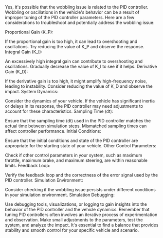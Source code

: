 Yes, it's possible that the wobbling issue is related to the PID controller. Wobbling or oscillations in the vehicle's behavior can be a result of improper tuning of the PID controller parameters. Here are a few considerations to troubleshoot and potentially address the wobbling issue:

Proportional Gain (K_P):

If the proportional gain is too high, it can lead to overshooting and oscillations. Try reducing the value of K_P and observe the response.
Integral Gain (K_I):

An excessively high integral gain can contribute to overshooting and oscillations. Gradually decrease the value of K_I to see if it helps.
Derivative Gain (K_D):

If the derivative gain is too high, it might amplify high-frequency noise, leading to instability. Consider reducing the value of K_D and observe the impact.
System Dynamics:

Consider the dynamics of your vehicle. If the vehicle has significant inertia or delays in its response, the PID controller may need adjustments to account for these characteristics.
Sampling Time (dt):

Ensure that the sampling time (dt) used in the PID controller matches the actual time between simulation steps. Mismatched sampling times can affect controller performance.
Initial Conditions:

Ensure that the initial conditions and state of the PID controller are appropriate for the starting state of your vehicle.
Other Control Parameters:

Check if other control parameters in your system, such as maximum throttle, maximum brake, and maximum steering, are within reasonable limits.
Feedback Loop:

Verify the feedback loop and the correctness of the error signal used by the PID controller.
Simulation Environment:

Consider checking if the wobbling issue persists under different conditions in your simulation environment.
Simulation Debugging:

Use debugging tools, visualizations, or logging to gain insights into the behavior of the PID controller and the vehicle dynamics.
Remember that tuning PID controllers often involves an iterative process of experimentation and observation. Make small adjustments to the parameters, test the system, and analyze the impact. It's essential to find a balance that provides stability and smooth control for your specific vehicle and scenario.
